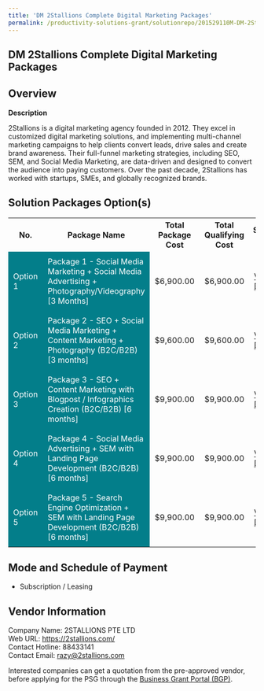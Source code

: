 ```yaml
---
title: 'DM 2Stallions Complete Digital Marketing Packages'
permalink: /productivity-solutions-grant/solutionrepo/201529110M-DM-2Stllons-Complt-Dgtl-Mrktng-PKG-G
---
```


## DM 2Stallions Complete Digital Marketing Packages

## Overview

**Description**

2Stallions is a digital marketing agency founded in 2012. They excel in customized digital marketing solutions, and implementing multi-channel marketing campaigns to help clients convert leads, drive sales and create brand awareness. Their full-funnel marketing strategies, including SEO, SEM, and Social Media Marketing, are data-driven and designed to convert the audience into paying customers. Over the past decade, 2Stallions has worked with startups, SMEs, and globally recognized brands.

## Solution Packages Option(s)

<table>
<tr>
<th><b>No.</b></th>
<th><b>Package Name</b></th>
<th><b>Total Package Cost</b></th>
<th><b>Total Qualifying Cost</b></th>
<th><b>Solution Details</b></th>
</tr>
<tr>
<td style='padding: 10px; background-color: #037E8A; color: #FFFFFF;'>Option 1</td>
<td style='padding: 10px; background-color: #037E8A; color: #FFFFFF;'>Package 1 - Social Media Marketing + Social Media Advertising + Photography/Videography [3 Months]</td>
<td style='padding: 10px;'>$6,900.00</td>
<td style='padding: 10px;'>$6,900.00</td>
<td style='padding: 10px;'><a href='/images/psg/2Stallions_Digital_Marketing_100823_Desensitised_Annex3_Part1.pdf' target='_blank'>View Details</a></td>
</tr>
<tr>
<td style='padding: 10px; background-color: #037E8A; color: #FFFFFF;'>Option 2</td>
<td style='padding: 10px; background-color: #037E8A; color: #FFFFFF;'>Package 2 - SEO + Social Media Marketing + Content Marketing + Photography (B2C/B2B) [3 months]</td>
<td style='padding: 10px;'>$9,600.00</td>
<td style='padding: 10px;'>$9,600.00</td>
<td style='padding: 10px;'><a href='/images/psg/2Stallions_Digital_Marketing_100823_Desensitised_Annex3_Part2.pdf' target='_blank'>View Details</a></td>
</tr>
<tr>
<td style='padding: 10px; background-color: #037E8A; color: #FFFFFF;'>Option 3</td>
<td style='padding: 10px; background-color: #037E8A; color: #FFFFFF;'>Package 3 - SEO + Content Marketing with Blogpost / Infographics Creation (B2C/B2B) [6 months]</td>
<td style='padding: 10px;'>$9,900.00</td>
<td style='padding: 10px;'>$9,900.00</td>
<td style='padding: 10px;'><a href='/images/psg/2Stallions_Digital_Marketing_100823_Desensitised_Annex3_Part3.pdf' target='_blank'>View Details</a></td>
</tr>
<tr>
<td style='padding: 10px; background-color: #037E8A; color: #FFFFFF;'>Option 4</td>
<td style='padding: 10px; background-color: #037E8A; color: #FFFFFF;'>Package 4 - Social Media Advertising + SEM with Landing Page Development (B2C/B2B) [6 months]</td>
<td style='padding: 10px;'>$9,900.00</td>
<td style='padding: 10px;'>$9,900.00</td>
<td style='padding: 10px;'><a href='/images/psg/2Stallions_Digital_Marketing_100823_Desensitised_Annex3_Part4.pdf' target='_blank'>View Details</a></td>
</tr>
<tr>
<td style='padding: 10px; background-color: #037E8A; color: #FFFFFF;'>Option 5</td>
<td style='padding: 10px; background-color: #037E8A; color: #FFFFFF;'>Package 5 - Search Engine Optimization + SEM with Landing Page Development (B2C/B2B) [6 months]</td>
<td style='padding: 10px;'>$9,900.00</td>
<td style='padding: 10px;'>$9,900.00</td>
<td style='padding: 10px;'><a href='/images/psg/2Stallions_Digital_Marketing_100823_Desensitised_Annex3_Part5.pdf' target='_blank'>View Details</a></td>
</tr>
</table>

## Mode and Schedule of Payment

 - Subscription / Leasing

## Vendor Information

 Company Name: 2STALLIONS PTE LTD<br>Web URL: https://2stallions.com/ <br>Contact Hotline: 88433141 <br>Contact Email: razy@2stallions.com <br>

Interested companies can get a quotation from the pre-approved vendor, before applying for the PSG through the <a href='https://www.businessgrants.gov.sg/' target='_blank' rel='noopener'>Business Grant Portal (BGP)</a>.

<script src="/jquery/resize-tables.js"></script>
